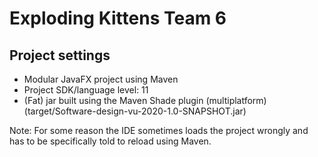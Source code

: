 # Exploding Kittens Team 6

##  Project settings

- Modular JavaFX project using Maven
- Project SDK/language level: 11
- (Fat) jar built using the Maven Shade plugin (multiplatform) (target/Software-design-vu-2020-1.0-SNAPSHOT.jar)

Note: For some reason the IDE sometimes loads the project wrongly and has to be specifically told to reload using Maven.

